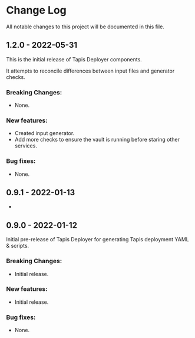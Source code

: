 # Change Log

All notable changes to this project will be documented in this file.

## 1.2.0 - 2022-05-31 

This is the initial release of Tapis Deployer components.

It attempts to reconcile differences between input files and generator checks.

### Breaking Changes:
- None.

### New features:
- Created input generator.
- Add more checks to ensure the vault is running before staring other services.

### Bug fixes:
- None.


## 0.9.1 - 2022-01-13

- 

## 0.9.0 - 2022-01-12

Initial pre-release of Tapis Deployer for generating Tapis deployment YAML & scripts.

### Breaking Changes:

- Initial release.

### New features:

 - Initial release.

### Bug fixes:

- None.
